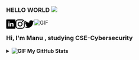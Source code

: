 ### HELLO WORLD <img src="https://media.giphy.com/media/Q7LHmoFwVP6Yc1swZs/giphy.gif" width="25px">
 
<a href="https://www.linkedin.com/in/manu-sunil-8356b51b9/">
  <img align="left" alt="Manu's LinkdeIN" width="25px" src="https://github.com/charistimaticmoose/charistimaticmoose/blob/main/linkedin.png" />
</a>

<a href="https://www.instagram.com/manushyaaa">
  <img align="left" alt="Manu's Instagram" width="25px" src="https://github.com/charistimaticmoose/charistimaticmoose/blob/main/instagram.png" />
</a>

<a href="https://www.twitter.com/manushyaaa">
  <img align="left" alt="Manu's Twitter" width="25px" src="https://github.com/charistimaticmoose/charistimaticmoose/blob/main/twitter.png" />
</a>

<img alt="GIF" src="https://media.giphy.com/media/l378tNyxfMDywsDYY/giphy.gif" width="40 " height="40" />

<br />

<h3>
Hi, I'm Manu , studying CSE-Cybersecurity
</h3>


<details>
<summary><b> <img alt="GIF" src="https://media.giphy.com/media/l378tNyxfMDywsDYY/giphy.gif" width="20 " height="20" />  My GitHub Stats</b></summary>
<p align="center"> <img src="https://github-readme-stats.vercel.app/api?username=charistimaticmoose&show_icons=true&theme=gotham" alt="charistimaticmoose" />
</details>

